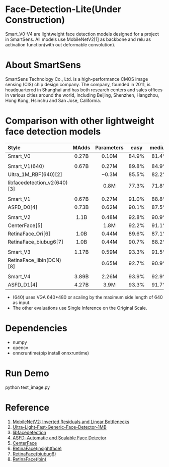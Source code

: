 # Face-Detection-Lite(Under Construction)
Smart_V0-V4 are lightweight face detection models designed for a project in SmartSens.
All models use MobileNetV2[1] as backbone and relu as activation function(with out deformable convolution).

# About SmartSens
SmartSens Technology Co., Ltd. is a high-performance CMOS image sensing (CIS) chip design company. The company, founded in 2011, is headquartered in Shanghai and has both research centers and sales offices in various cities around the world, including Beijing, Shenzhen, Hangzhou, Hong Kong, Hsinchu and San Jose, California.

# Comparison with other lightweight face detection models
| Style | MAdds | Parameters | easy | medium | hard |
|:-|:-:|:-:|:-:|:-:|:-:|
| Smart_V0 | 0.27B | 0.10M | 84.9% | 81.4% | 64.0% |
| |
| Smart_V1(640) | 0.67B | 0.27M | 89.8% | 84.9% | 53.8% |
| Ultra_1M_RBF(640)[2] |   | ~0.3M | 85.5% | 82.2% | 57.9% |
| libfacedetection_v2(640)[3] |  | 0.8M | 77.3% | 71.8% | 48.5% |
| |
| Smart_V1 | 0.67B | 0.27M | 91.0% | 88.8% | 75.4% |
| ASFD_D0[4] | 0.73B | 0.62M | 90.1% | 87.5% | 74.4% |
| |
| Smart_V2 | 1.1B | 0.48M | 92.8% | 90.9% | 79.4% |
| CenterFace[5] |  | 1.8M | 92.2% | 91.1% | 78.2% |
| RetinaFace_Ori[6] | 1.0B | 0.44M | 89.6% | 87.1% | 69.1% |
| RetinaFace_biubug6[7] | 1.0B | 0.44M | 90.7% | 88.2% | 73.8% |
| |
| Smart_V3 | 1.17B | 0.59M | 93.3% | 91.5% | 80.5% |
| RetinaFace_libin(DCN)[8] |  | 0.65M | 92.7% | 90.9% | 80.2% |
| |
| Smart_V4 | 3.89B | 2.26M | 93.9% | 92.9% | 83.7% |
| ASFD_D1[4] | 4.27B | 3.9M | 93.3% | 91.7% | 83.6% |
* (640) uses VGA 640*480 or scaling by the maximum side length of 640 as input. 
* The other evaluations use Single Inference on the Original Scale.

# Dependencies
* numpy
* opencv
* onnxruntime(pip install onnxruntime)

# Run Demo
python test_image.py

# Reference
1. [MobileNetV2: Inverted Residuals and Linear Bottlenecks](https://arxiv.org/abs/1801.04381) 
2. [Ultra-Light-Fast-Generic-Face-Detector-1MB](https://github.com/Linzaer/Ultra-Light-Fast-Generic-Face-Detector-1MB)
3. [libfacedetection](https://github.com/ShiqiYu/libfacedetection)
4. [ASFD: Automatic and Scalable Face Detector](https://arxiv.org/abs/2003.11228) 
5. [CenterFace](https://github.com/Star-Clouds/CenterFace)
6. [RetinaFace(insightface)](https://github.com/deepinsight/insightface)
7. [RetinaFace(biubug6)](https://github.com/biubug6/Pytorch_Retinaface)
8. [RetinaFace(lbin)](https://github.com/lbin/Retinaface_Mobilenet_Pytorch)

